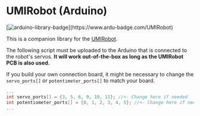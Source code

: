# UMIRobot (Arduino)

[![arduino-library-badge](https://www.ardu-badge.com/badge/UMIRobot.svg?)](https://www.ardu-badge.com/UMIRobot)

This is a companion library for the [UMIRobot](https://mmmarinho.github.io/teaching/FEN-CO3982S3.html). 

The following script must be uploaded to the Arduino that is connected to the robot's servos.
**It will work out-of-the-box as long as the UMIRobot PCB is also used.**

If you build your own connection board, it might be necessary to change the `servo_ports[]` or `potentimeter_ports[]` to match your board.
```cpp
...
int servo_ports[] = {3, 5, 6, 9, 10, 11}; //<- Change here if needed
int potentiometer_ports[] = {0, 1, 2, 3, 4, 5}; //<- Change here if needed
...
```
